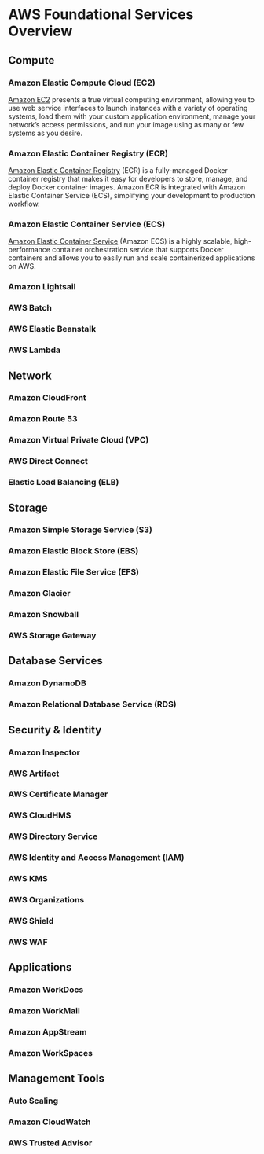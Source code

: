 # AWS Foundational Services Overview


## Compute

### Amazon Elastic Compute Cloud (EC2)

[Amazon EC2](https://aws.amazon.com/ec2/) presents a true virtual computing environment, allowing you to use web service interfaces to launch instances with a variety of operating systems, load them with your custom application environment, manage your network’s access permissions, and run your image using as many or few systems as you desire.

### Amazon Elastic Container Registry (ECR)

[Amazon Elastic Container Registry](https://aws.amazon.com/ecr/) (ECR) is a fully-managed Docker container registry that makes it easy for developers to store, manage, and deploy Docker container images. Amazon ECR is integrated with Amazon Elastic Container Service (ECS), simplifying your development to production workflow.

### Amazon Elastic Container Service (ECS)

[Amazon Elastic Container Service](https://aws.amazon.com/ecs/) (Amazon ECS) is a highly scalable, high-performance container orchestration service that supports Docker containers and allows you to easily run and scale containerized applications on AWS.

### Amazon Lightsail

### AWS Batch

### AWS Elastic Beanstalk

### AWS Lambda


## Network

### Amazon CloudFront

### Amazon Route 53

### Amazon Virtual Private Cloud (VPC)

### AWS Direct Connect

### Elastic Load Balancing (ELB)


## Storage

### Amazon Simple Storage Service (S3)

### Amazon Elastic Block Store (EBS)

### Amazon Elastic File Service (EFS)

### Amazon Glacier

### Amazon Snowball

### AWS Storage Gateway


## Database Services

### Amazon DynamoDB

### Amazon Relational Database Service (RDS)


## Security & Identity

### Amazon Inspector

### AWS Artifact

### AWS Certificate Manager

### AWS CloudHMS

### AWS Directory Service

### AWS Identity and Access Management (IAM)

### AWS KMS

### AWS Organizations

### AWS Shield

### AWS WAF


## Applications

### Amazon WorkDocs

### Amazon WorkMail

### Amazon AppStream

### Amazon WorkSpaces


## Management Tools

### Auto Scaling

### Amazon CloudWatch

### AWS Trusted Advisor
